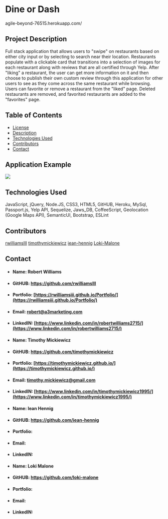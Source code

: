 # Dine or Dash
agile-beyond-76515.herokuapp.com/
## <h2 id="#description">Project Description</h2>
Full stack application that allows users to "swipe" on restaurants based on either city input or by selecting to search near their location. Restaurants populate with a clickable card that transitions into a selection of images for each restaurant along with reviews that are all certified through Yelp. After "liking" a restaurant, the user can get more information on it and then choose to publish their own custom review through this application for other users to see as they come across the same restaurant while browsing. Users can favorite or remove a restaurant from the "liked" page. Deleted restaurants are removed, and favorited restaurants are added to the "favorites" page. 

## Table of Contents

* <a href="#license">License</a>
* <a href="#description">Description</a>
* <a href="#technology">Technologies Used</a>
* <a href="#contributors">Contributors</a>
* <a href="#contact">Contact</a>

## <h2 id="example">Application Example</h2>
<img src="public/assets/application-example.gif">
    
## <h2 id="technology">Technologies Used</h2>
JavaScript, jQuery, Node.JS, CSS3, HTML5, GitHUB, Heroku, MySql, Passport.js, Yelp API, Sequelize, Jaws_DB, CoffeeScript, Geolocation (Google Maps API), SemanticUI, Bootstrap, ESLint

## <h2 id="contributors">Contributors</h2>
[rwilliamsIII](rwilliamsIII)
[timothymickiewicz](timothymickiewicz)
[iean-hennig](iean-hennig)
[Loki-Malone](Loki-Malone)

## <h2 id="contact">Contact</h2>

* #### Name: Robert Williams
* #### GitHUB: https://github.com/rwilliamsIII
* #### Portfolio: [https://rwilliamsiii.github.io/Portfolio/](https://rwilliamsiii.github.io/Portfolio/)
* #### Email: robert@a3marketing.com
* #### LinkedIN: [https://www.linkedin.com/in/robertwilliams2715/](https://www.linkedin.com/in/robertwilliams2715/)

* #### Name: Timothy Mickiewicz
* #### GitHUB: https://github.com/timothymickiewicz
* #### Portfolio: [https://timothymickiewicz.github.io/](https://timothymickiewicz.github.io/)
* #### Email: timothy.mickiewicz@gmail.com
* #### LinkedIN: [https://www.linkedin.com/in/timothymickiewicz1995/](https://www.linkedin.com/in/timothymickiewicz1995/)

* #### Name: Iean Hennig
* #### GitHUB: https://github.com/iean-hennig
* #### Portfolio: []()
* #### Email: 
* #### LinkedIN:

* #### Name: Loki Malone
* #### GitHUB: https://github.com/loki-malone
* #### Portfolio: []()
* #### Email: 
* #### LinkedIN: